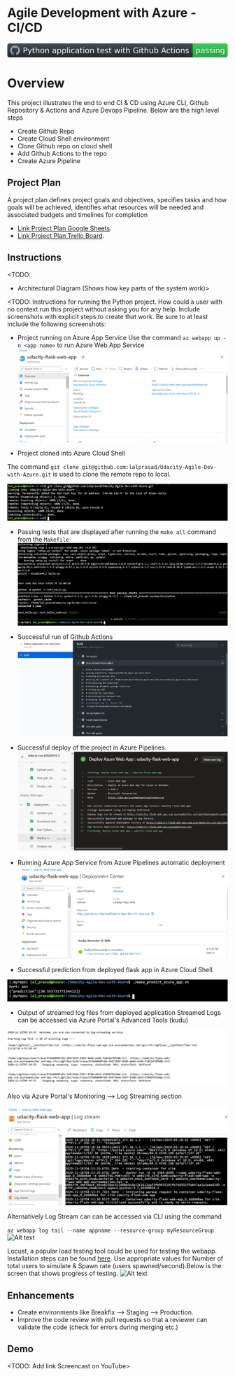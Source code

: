 
# Agile Development with Azure - CI/CD

![Alt text](Screenshots/GithubActionsPassedbadge.svg?raw=true "Github Actions Test Passed")
# Overview

This project illustrates the end to end CI & CD using Azure CLI, Github Repository & Actions and Azure Devops Pipeline.
Below are the high level steps 

- Create Github Repo
- Create Cloud Shell environment
- Clone Github repo on cloud shell
- Add Github Actions to the repo
- Create Azure Pipeline

## Project Plan
A project plan defines project goals and objectives, specifies tasks and how goals will be achieved, identifies what resources will be needed and associated budgets and timelines for completion

* [Link Project Plan Google Sheets](https://docs.google.com/spreadsheets/d/1aA0WSXAc28xzMDn904-toVYe_riCKqmD7kQ_-z7ctaQ/edit?usp=sharing).
* [Link Project Plan Trello Board](https://trello.com/b/YhWFEYlw/udacity-ci-cd-project).

## Instructions

<TODO:  
* Architectural Diagram (Shows how key parts of the system work)>

<TODO:  Instructions for running the Python project.  How could a user with no context run this project without asking you for any help.  Include screenshots with explicit steps to create that work. Be sure to at least include the following screenshots:

* Project running on Azure App Service
Use the command ```az webapp up -n <app name>``` to run Azure Web App Service
![Alt text](Screenshots/Successful_running_Webapp.PNG?raw=true "Project running on Azure App Service")

* Project cloned into Azure Cloud Shell 

The command ```git clone git@github.com:lalprasad/Udacity-Agile-Dev-with-Azure.git``` is used to clone the remote repo to local.

![Alt text](Screenshots/Successful_cloning.PNG?raw=true "Clone Repo")


* Passing tests that are displayed after running the `make all` command from the `Makefile`
![Alt text](Screenshots/Makefile.PNG?raw=true "make all")

* Successful run of Github Actions
![Alt text](Screenshots/Successful_Github_Actions.PNG?raw=true "Successful run of Github Actions")

* Successful deploy of the project in Azure Pipelines.  
![Alt text](Screenshots/Successful_AzureDevOps_pipeline_run.PNG?raw=true "Build and Deploy via azure devops pipelines")

* Running Azure App Service from Azure Pipelines automatic deployment
![Alt text](Screenshots/Successful_deployment_to_webapp.PNG?raw=true "Running Azure App Service from Azure Pipelines automatic deployment")

* Successful prediction from deployed flask app in Azure Cloud Shell.  

![Alt text](Screenshots/Prediction_results.PNG?raw=true "Successful prediction from deployed flask app in Azure Cloud Shell")


* Output of streamed log files from deployed application
Streamed Logs can be accessed via Azure Portal's Advanced Tools (kudu)

![Alt text](Screenshots/Log_Stream_tail.PNG?raw=true "Kudu")

Also via Azure Portal's Monitoring --> Log Streaming section

![Alt text](Screenshots/LogStream.PNG?raw=true "Log Streaming")

Alternatively Log Stream can can be accessed via CLI using the command

```az webapp log tail --name appname --resource-group myResourceGroup```
![Alt text](Screenshots/LogTraceviaCLI.PNG?raw=true "Log Streaming")

Locust, a popular load testing tool could be used for testing the webapp. Installation steps can be found  [here](https://medium.com/better-programming/introduction-to-locust-an-open-source-load-testing-tool-in-python-2b2e89ea1ff).
Use appropriate values for Number of total users to simulate & Spawn rate (users spawned/second).Below is the screen that shows progress of testing.
![Alt text](Screenshots/Locust_testing_for_azure_web_app.PNG?raw=true "Load testing")




## Enhancements

- Create environments like Breakfix --> Staging --> Production.
- Improve the code review with pull requests so that a reviewer can validate the code (check for errors during merging etc.)
## Demo 

<TODO: Add link Screencast on YouTube>


